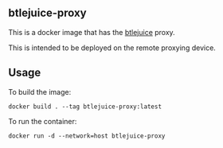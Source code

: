 ## btlejuice-proxy
This is a docker image that has the [btlejuice](https://github.com/DigitalSecurity/btlejuice) proxy.

This is intended to be deployed on the remote proxying device.

## Usage
To build the image:
```
docker build . --tag btlejuice-proxy:latest
```

To run the container:
```
docker run -d --network=host btlejuice-proxy
```
